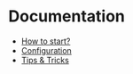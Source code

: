 # Documentation

   * [How to start?](https://github.com/widmogrod/zf2-assetic-module/blob/master/docs/howto.md)
   * [Configuration](https://github.com/widmogrod/zf2-assetic-module/blob/master/docs/config.md)
   * [Tips & Tricks](https://github.com/widmogrod/zf2-assetic-module/blob/master/docs/tips.md)